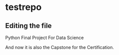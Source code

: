 # testrepo

## Editing the file

Python Final Project For Data Science

And now it is also the Capstone for the Certification.
